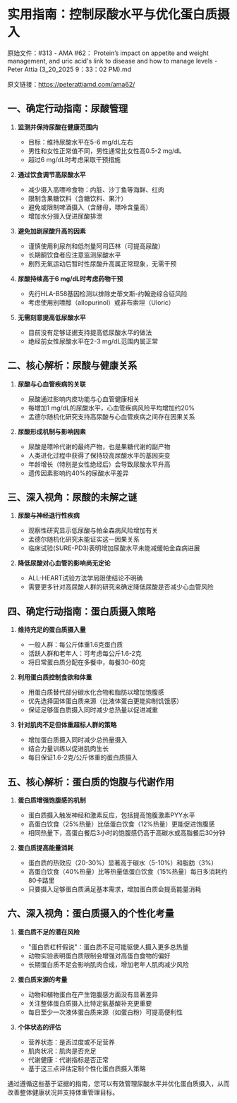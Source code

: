 # 实用指南：控制尿酸水平与优化蛋白质摄入

原始文件：#313 - AMA #62： Protein’s impact on appetite and weight management, and uric acid's link to disease and how to manage levels - Peter Attia (3_20_2025 9：33：02 PM).md

原文链接：https://peterattiamd.com/ama62/

<YouTube videoId="UD6Xa0aJ7ao" />

## 一、确定行动指南：尿酸管理

1. **监测并保持尿酸在健康范围内**
   - 目标：维持尿酸水平在5-6 mg/dL左右
   - 男性和女性正常值不同，男性通常比女性高0.5-2 mg/dL
   - 超过6 mg/dL时考虑采取干预措施

2. **通过饮食调节高尿酸水平**
   - 减少摄入高嘌呤食物：内脏、沙丁鱼等海鲜、红肉
   - 限制含果糖饮料（含糖饮料、果汁）
   - 避免或限制啤酒摄入（含酵母，嘌呤含量高）
   - 增加水分摄入促进尿酸排泄

3. **避免加剧尿酸升高的因素**
   - 谨慎使用利尿剂和低剂量阿司匹林（可提高尿酸）
   - 长期酮饮食者应注意监测尿酸水平
   - 剧烈无氧运动后暂时性尿酸升高属正常现象，无需干预

4. **尿酸持续高于6 mg/dL时考虑药物干预**
   - 先行HLA-B58基因检测以排除史蒂文斯-约翰逊综合征风险
   - 考虑使用别嘌醇（allopurinol）或非布索坦（Uloric）

5. **无需刻意提高低尿酸水平**
   - 目前没有足够证据支持提高低尿酸水平的做法
   - 绝经前女性尿酸水平在2-3 mg/dL范围内属正常

## 二、核心解析：尿酸与健康关系

1. **尿酸与心血管疾病的关联**
   - 尿酸通过影响内皮功能与心血管健康相关
   - 每增加1 mg/dL的尿酸水平，心血管疾病风险平均增加约20%
   - 孟德尔随机化研究支持高尿酸与心血管疾病之间存在因果关系

2. **尿酸形成机制与影响因素**
   - 尿酸是嘌呤代谢的最终产物，也是果糖代谢的副产物
   - 人类进化过程中获得了保持较高尿酸水平的基因突变
   - 年龄增长（特别是女性绝经后）会导致尿酸水平升高
   - 遗传因素影响约40%的尿酸水平差异

## 三、深入视角：尿酸的未解之谜

1. **尿酸与神经退行性疾病**
   - 观察性研究显示低尿酸与帕金森病风险增加有关
   - 孟德尔随机化研究未能证实这一因果关系
   - 临床试验(SURE-PD3)表明增加尿酸水平未能减缓帕金森病进展

2. **降低尿酸对心血管的影响尚无定论**
   - ALL-HEART试验方法学局限使结论不明确
   - 需要更多针对高尿酸人群的研究来确定降低尿酸是否减少心血管风险

## 四、确定行动指南：蛋白质摄入策略

1. **维持充足的蛋白质摄入量**
   - 一般人群：每公斤体重1.6克蛋白质
   - 活跃人群和老年人：可考虑每公斤1.6-2克
   - 将日常蛋白质分配在多餐中，每餐30-60克

2. **利用蛋白质控制食欲和体重**
   - 用蛋白质替代部分碳水化合物和脂肪以增加饱腹感
   - 优先选择固体蛋白质来源（比液体蛋白更能抑制饥饿感）
   - 保证足够蛋白质摄入同时减少总热量以促进减重

3. **针对肌肉不足但体重超标人群的策略**
   - 增加蛋白质摄入同时减少总热量摄入
   - 结合力量训练以促进肌肉生长
   - 每日保证1.6-2克/公斤体重的蛋白质摄入

## 五、核心解析：蛋白质的饱腹与代谢作用

1. **蛋白质增强饱腹感的机制**
   - 蛋白质摄入触发神经和激素反应，包括提高饱腹激素PYY水平
   - 高蛋白饮食（25%热量）比低蛋白饮食（12%热量）更能促进饱腹感
   - 相同热量下，高蛋白餐后3小时的饱腹感仍高于高碳水或高脂餐后30分钟

2. **蛋白质提高能量消耗**
   - 蛋白质的热效应（20-30%）显著高于碳水（5-10%）和脂肪（3%）
   - 高蛋白饮食（40%热量）比等热量低蛋白饮食（15%热量）每日多消耗约80卡路里
   - 只要摄入足够蛋白质满足基本需求，增加蛋白质会提高能量消耗

## 六、深入视角：蛋白质摄入的个性化考量

1. **蛋白质不足的潜在风险**
   - "蛋白质杠杆假说"：蛋白质不足可能驱使人摄入更多总热量
   - 动物实验表明蛋白质限制会增强对高蛋白食物的偏好
   - 长期蛋白质不足会影响肌肉合成，增加老年人肌肉减少风险

2. **蛋白质来源的考量**
   - 动物和植物蛋白在产生饱腹感方面没有显著差异
   - 关注整体蛋白质摄入比特定氨基酸补充更重要
   - 每日至少一次液体蛋白质来源（如蛋白粉）可提高便利性

3. **个体状态的评估**
   - 营养状态：是否过度或不足营养
   - 肌肉状况：肌肉是否充足
   - 代谢健康：代谢指标是否正常
   - 基于这三点评估定制个性化蛋白质摄入策略

通过遵循这些基于证据的指南，您可以有效管理尿酸水平并优化蛋白质摄入，从而改善整体健康状况并支持体重管理目标。